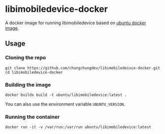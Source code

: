 # libimobiledevice-docker

A docker image for running libimobiledevice based on [ubuntu docker image](https://hub.docker.com/_/ubuntu).

## Usage

### Cloning the repo
```shell
git clone https://github.com/chungchungdev/libimobiledeivce-docker.git
cd libimobiledevice-docker
```

### Building the image
```shell
docker buildx build -t ubuntu/libimobiledevice:latest .
```
You can also use the environment variable `UBUNTU_VERSION`.

### Running the container
```shell
docker run -it -v /var/run:/var/run ubuntu/libimobiledevice:latest
```

